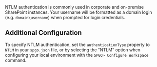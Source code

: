 NTLM authentication is commonly used in corporate and on-premise SharePoint instances. Your username will be formatted as a domain login (e.g. `domain\username`) when prompted for login credentials.

## Additional Configuration
To specify NTLM authentication, set the `authenticationType` property to `NTLM` in your `spgo.json` file, or by selecting the "NTLM" option when configuring your local environment with the `SPGO> Configure Workspace` command.
